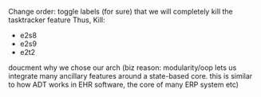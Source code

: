Change order:
toggle labels (for sure)
that we will completely kill the tasktracker feature
Thus, Kill:
- e2s8
- e2s9
- e2t2


doucment why we chose our arch (biz reason: modularity/oop lets us integrate many ancillary features around a state-based core. this is similar to how ADT works in EHR software, the core of many ERP system etc)
